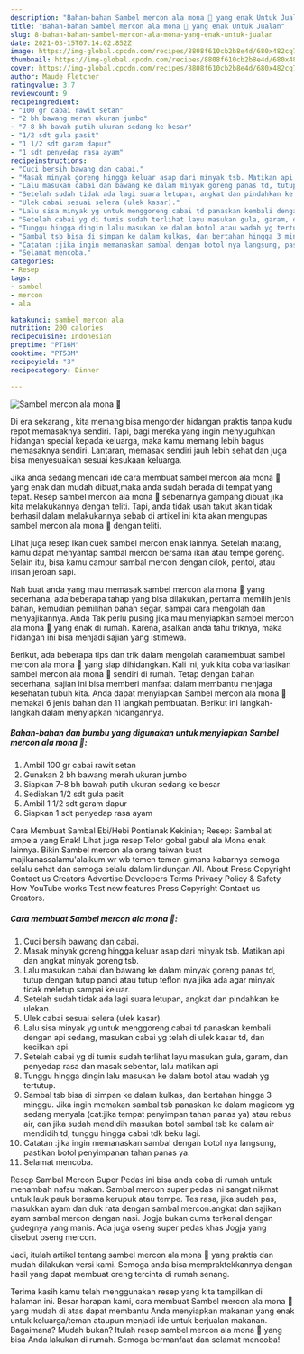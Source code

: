```yaml
---
description: "Bahan-bahan Sambel mercon ala mona 🤤 yang enak Untuk Jualan"
title: "Bahan-bahan Sambel mercon ala mona 🤤 yang enak Untuk Jualan"
slug: 8-bahan-bahan-sambel-mercon-ala-mona-yang-enak-untuk-jualan
date: 2021-03-15T07:14:02.852Z
image: https://img-global.cpcdn.com/recipes/8808f610cb2b8e4d/680x482cq70/sambel-mercon-ala-mona-🤤-foto-resep-utama.jpg
thumbnail: https://img-global.cpcdn.com/recipes/8808f610cb2b8e4d/680x482cq70/sambel-mercon-ala-mona-🤤-foto-resep-utama.jpg
cover: https://img-global.cpcdn.com/recipes/8808f610cb2b8e4d/680x482cq70/sambel-mercon-ala-mona-🤤-foto-resep-utama.jpg
author: Maude Fletcher
ratingvalue: 3.7
reviewcount: 9
recipeingredient:
- "100 gr cabai rawit setan"
- "2 bh bawang merah ukuran jumbo"
- "7-8 bh bawah putih ukuran sedang ke besar"
- "1/2 sdt gula pasit"
- "1 1/2 sdt garam dapur"
- "1 sdt penyedap rasa ayam"
recipeinstructions:
- "Cuci bersih bawang dan cabai."
- "Masak minyak goreng hingga keluar asap dari minyak tsb. Matikan api dan angkat minyak goreng tsb."
- "Lalu masukan cabai dan bawang ke dalam minyak goreng panas td, tutup dengan tutup panci atau tutup teflon nya jika ada agar minyak tidak meletup sampai keluar."
- "Setelah sudah tidak ada lagi suara letupan, angkat dan pindahkan ke ulekan."
- "Ulek cabai sesuai selera (ulek kasar)."
- "Lalu sisa minyak yg untuk menggoreng cabai td panaskan kembali dengan api sedang, masukan cabai yg telah di ulek kasar td, dan kecilkan api."
- "Setelah cabai yg di tumis sudah terlihat layu masukan gula, garam, dan penyedap rasa dan masak sebentar, lalu matikan api"
- "Tunggu hingga dingin lalu masukan ke dalam botol atau wadah yg tertutup."
- "Sambal tsb bisa di simpan ke dalam kulkas, dan bertahan hingga 3 minggu. Jika ingin memakan sambal tsb panaskan ke dalam magicom yg sedang menyala (cat:jika tempat penyimpan tahan panas ya) atau rebus air, dan jika sudah mendidih masukan botol sambal tsb ke dalam air mendidih td, tunggu hingga cabai tdk beku lagi."
- "Catatan :jika ingin memanaskan sambal dengan botol nya langsung, pastikan botol penyimpanan tahan panas ya."
- "Selamat mencoba."
categories:
- Resep
tags:
- sambel
- mercon
- ala

katakunci: sambel mercon ala 
nutrition: 200 calories
recipecuisine: Indonesian
preptime: "PT16M"
cooktime: "PT53M"
recipeyield: "3"
recipecategory: Dinner

---
```



![Sambel mercon ala mona 🤤](https://img-global.cpcdn.com/recipes/8808f610cb2b8e4d/680x482cq70/sambel-mercon-ala-mona-🤤-foto-resep-utama.jpg)

Di era  sekarang , kita memang bisa mengorder hidangan praktis tanpa kudu repot memasaknya sendiri. Tapi, bagi mereka yang ingin menyuguhkan hidangan special kepada keluarga, maka kamu memang lebih bagus memasaknya sendiri. Lantaran, memasak sendiri jauh lebih sehat dan juga bisa menyesuaikan sesuai kesukaan keluarga.

Jika anda sedang mencari ide cara membuat sambel mercon ala mona 🤤 yang enak dan mudah dibuat,maka anda sudah berada di tempat yang tepat. Resep sambel mercon ala mona 🤤  sebenarnya gampang dibuat jika kita melakukannya dengan teliti. Tapi, anda tidak usah takut akan tidak berhasil dalam melakukannya 
sebab di artikel ini kita akan mengupas sambel mercon ala mona 🤤 dengan teliti.  

Lihat juga resep Ikan cuek sambel mercon enak lainnya. Setelah matang, kamu dapat menyantap sambal mercon bersama ikan atau tempe goreng. Selain itu, bisa kamu campur sambal mercon dengan cilok, pentol, atau irisan jeroan sapi.

Nah buat anda yang mau memasak sambel mercon ala mona 🤤 yang sederhana, ada beberapa tahap yang bisa dilakukan, pertama memilih jenis bahan, kemudian pemilihan bahan segar, sampai cara mengolah dan menyajikannya. Anda Tak perlu pusing jika mau menyiapkan sambel mercon ala mona 🤤 yang enak di rumah. Karena, asalkan anda  tahu triknya, maka hidangan ini bisa menjadi sajian yang istimewa.

Berikut, ada beberapa tips dan trik dalam mengolah caramembuat sambel mercon ala mona 🤤 yang siap dihidangkan. Kali ini, yuk kita coba variasikan sambel mercon ala mona 🤤 sendiri di rumah. Tetap dengan bahan sederhana, sajian ini bisa memberi manfaat dalam membantu menjaga kesehatan tubuh kita. Anda dapat menyiapkan Sambel mercon ala mona 🤤 memakai 6 jenis bahan dan 11 langkah pembuatan. Berikut ini langkah-langkah dalam menyiapkan hidangannya.

<!--inarticleads1-->

##### Bahan-bahan dan bumbu yang digunakan untuk menyiapkan Sambel mercon ala mona 🤤:

1. Ambil 100 gr cabai rawit setan
1. Gunakan 2 bh bawang merah ukuran jumbo
1. Siapkan 7-8 bh bawah putih ukuran sedang ke besar
1. Sediakan 1/2 sdt gula pasit
1. Ambil 1 1/2 sdt garam dapur
1. Siapkan 1 sdt penyedap rasa ayam


Cara Membuat Sambal Ebi/Hebi Pontianak Kekinian; Resep: Sambal ati ampela yang Enak! Lihat juga resep Telor gobal gabul ala Mona enak lainnya. Bikin Sambel mercon ala orang taiwan buat majikanassalamu&#39;alaikum wr wb temen temen gimana kabarnya semoga selalu sehat dan semoga selalu dalam lindungan All. About Press Copyright Contact us Creators Advertise Developers Terms Privacy Policy &amp; Safety How YouTube works Test new features Press Copyright Contact us Creators. 

<!--inarticleads2-->

##### Cara membuat Sambel mercon ala mona 🤤:

1. Cuci bersih bawang dan cabai.
1. Masak minyak goreng hingga keluar asap dari minyak tsb. Matikan api dan angkat minyak goreng tsb.
1. Lalu masukan cabai dan bawang ke dalam minyak goreng panas td, tutup dengan tutup panci atau tutup teflon nya jika ada agar minyak tidak meletup sampai keluar.
1. Setelah sudah tidak ada lagi suara letupan, angkat dan pindahkan ke ulekan.
1. Ulek cabai sesuai selera (ulek kasar).
1. Lalu sisa minyak yg untuk menggoreng cabai td panaskan kembali dengan api sedang, masukan cabai yg telah di ulek kasar td, dan kecilkan api.
1. Setelah cabai yg di tumis sudah terlihat layu masukan gula, garam, dan penyedap rasa dan masak sebentar, lalu matikan api
1. Tunggu hingga dingin lalu masukan ke dalam botol atau wadah yg tertutup.
1. Sambal tsb bisa di simpan ke dalam kulkas, dan bertahan hingga 3 minggu. Jika ingin memakan sambal tsb panaskan ke dalam magicom yg sedang menyala (cat:jika tempat penyimpan tahan panas ya) atau rebus air, dan jika sudah mendidih masukan botol sambal tsb ke dalam air mendidih td, tunggu hingga cabai tdk beku lagi.
1. Catatan :jika ingin memanaskan sambal dengan botol nya langsung, pastikan botol penyimpanan tahan panas ya.
1. Selamat mencoba.


Resep Sambal Mercon Super Pedas ini bisa anda coba di rumah untuk menambah nafsu makan. Sambal mercon super pedas ini sangat nikmat untuk lauk pauk bersama kerupuk atau tempe. Tes rasa, jika sudah pas, masukkan ayam dan duk rata dengan sambal mercon.angkat dan sajikan ayam sambal mercon dengan nasi. Jogja bukan cuma terkenal dengan gudegnya yang manis. Ada juga oseng super pedas khas Jogja yang disebut oseng mercon. 

Jadi, itulah artikel tentang  sambel mercon ala mona 🤤  yang praktis dan mudah dilakukan versi kami. Semoga anda bisa mempraktekkannya dengan hasil yang dapat membuat oreng tercinta di rumah senang. 

Terima kasih kamu telah menggunakan resep yang kita tampilkan di halaman ini. Besar harapan kami, cara membuat  Sambel mercon ala mona 🤤 yang mudah di atas dapat membantu Anda menyiapkan makanan yang enak untuk keluarga/teman ataupun menjadi ide untuk berjualan makanan. Bagaimana? Mudah bukan? Itulah resep sambel mercon ala mona 🤤 yang bisa Anda lakukan di rumah. Semoga bermanfaat dan selamat mencoba!


